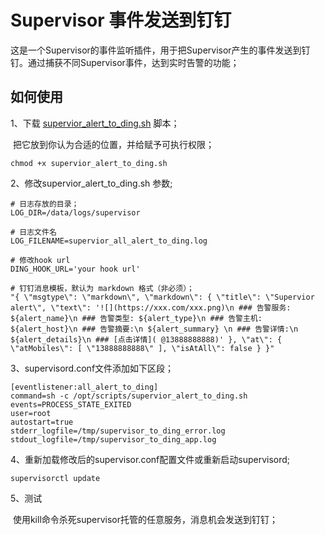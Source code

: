 # Supervisor 事件发送到钉钉

这是一个Supervisor的事件监听插件，用于把Supervisor产生的事件发送到钉钉。通过捕获不同Supervisor事件，达到实时告警的功能；

## 如何使用

1、下载 [supervior_alert_to_ding.sh](https://github.com/cmboss/supervisor-alert-to-dingding/blob/master/supervior_alert_to_ding.sh) 脚本；

​		把它放到你认为合适的位置，并给赋予可执行权限；

```
chmod +x supervior_alert_to_ding.sh
```

2、修改supervior_alert_to_ding.sh 参数;

```
# 日志存放的目录；
LOG_DIR=/data/logs/supervisor

# 日志文件名
LOG_FILENAME=supervior_all_alert_to_ding.log

# 修改hook url
DING_HOOK_URL='your hook url'

# 钉钉消息模板，默认为 markdown 格式（非必须）；
"{ \"msgtype\": \"markdown\", \"markdown\": { \"title\": \"Supervior alert\", \"text\": '![](https://xxx.com/xxx.png)\n ### 告警服务: ${alert_name}\n ### 告警类型: ${alert_type}\n ### 告警主机: ${alert_host}\n ### 告警摘要:\n ${alert_summary} \n ### 告警详情:\n ${alert_details}\n ### [点击详情]( @13888888888)' }, \"at\": { \"atMobiles\": [ \"13888888888\" ], \"isAtAll\": false } }" 
```

3、supervisord.conf文件添加如下区段；

```
[eventlistener:all_alert_to_ding]
command=sh -c /opt/scripts/supervior_alert_to_ding.sh
events=PROCESS_STATE_EXITED
user=root
autostart=true
stderr_logfile=/tmp/supervisor_to_ding_error.log
stdout_logfile=/tmp/supervisor_to_ding_app.log
```

4、重新加载修改后的supervisor.conf配置文件或重新启动supervisord;

```
supervisorctl update
```

5、测试

​	使用kill命令杀死supervisor托管的任意服务，消息机会发送到钉钉；

